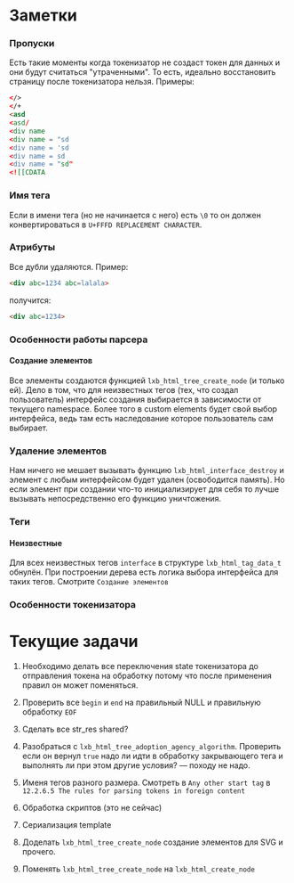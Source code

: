 # Заметки


### Пропуски

Есть такие моменты когда токенизатор не создаст токен для данных и они будут считаться "утраченными". То есть, идеально восстановить страницу после токенизатора нельзя.
Примеры:
```HTML
</>
</+
<asd
<asd/
<div name 
<div name = "sd 
<div name = 'sd 
<div name = sd
<div name = "sd" 
<![[CDATA 
```

### Имя тега

Если в имени тега (но не начинается с него) есть `\0` то он должен конвертироваться в `U+FFFD REPLACEMENT CHARACTER`.


### Атрибуты

Все дубли удаляются. Пример:
```HTML
<div abc=1234 abc=lalala>
```

получится:
```HTML
<div abc=1234>
```

### Особенности работы парсера

#### Создание элементов

Все элементы создаются функцией `lxb_html_tree_create_node` (и только ей). Дело в том, что для неизвестных тегов (тех, что создал пользователь) интерфейс создания выбирается в зависимости от текущего namespace. Более того в custom elements будет свой выбор интерфейса, ведь там есть наследование которое пользователь сам выбирает.

### Удаление элементов

Нам ничего не мешает вызывать функцию `lxb_html_interface_destroy` и элемент с любым интерфейсом будет удален (освободится память). Но если элемент при создании что-то инициализирует для себя то лучше вызывать непосредственно его функцию уничтожения.


### Теги

#### Неизвестные

Для всех неизвестных тегов `interface` в структуре `lxb_html_tag_data_t` обнулён. При построении дерева есть логика выбора интерфейса для таких тегов. Смотрите `Создание элементов`


### Особенности токенизатора


# Текущие задачи

1. Необходимо делать все переключения state токенизатора до отправления токена на обработку потому что после применения правил он может поменяться.
2. Проверить все `begin` и `end` на правильный NULL и правильную обработку `EOF`
3. Сделать все str_res shared?

4. Разобраться с `lxb_html_tree_adoption_agency_algorithm`. Проверить если он вернул `true` надо ли идти в обработку закрывающего тега и выполнять ли при этом другие условия? — походу не надо.
5.  Именя тегов разного размера. Смотреть в `Any other start tag` в `12.2.6.5 The rules for parsing tokens in foreign content`
6.  Обработка скриптов (это не сейчас)
7.  Сериализация template
8.  Доделать `lxb_html_tree_create_node` создание элементов для SVG и прочего.
9.  Поменять `lxb_html_tree_create_node` на `lxb_html_create_node`
